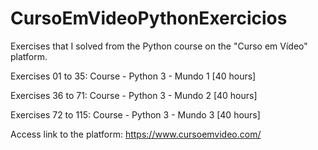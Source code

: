 # CursoEmVideoPythonExercicios

Exercises that I solved from the Python course on the "Curso em Vídeo" platform.

Exercises 01 to 35: Course - Python 3 - Mundo 1 [40 hours]

Exercises 36 to 71: Course - Python 3 - Mundo 2 [40 hours]

Exercises 72 to 115: Course - Python 3 - Mundo 3 [40 hours]

Access link to the platform: https://www.cursoemvideo.com/
